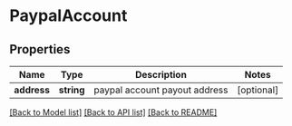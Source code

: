# PaypalAccount

## Properties
Name | Type | Description | Notes
------------ | ------------- | ------------- | -------------
**address** | **string** | paypal account payout address | [optional] 

[[Back to Model list]](../README.md#documentation-for-models) [[Back to API list]](../README.md#documentation-for-api-endpoints) [[Back to README]](../README.md)


